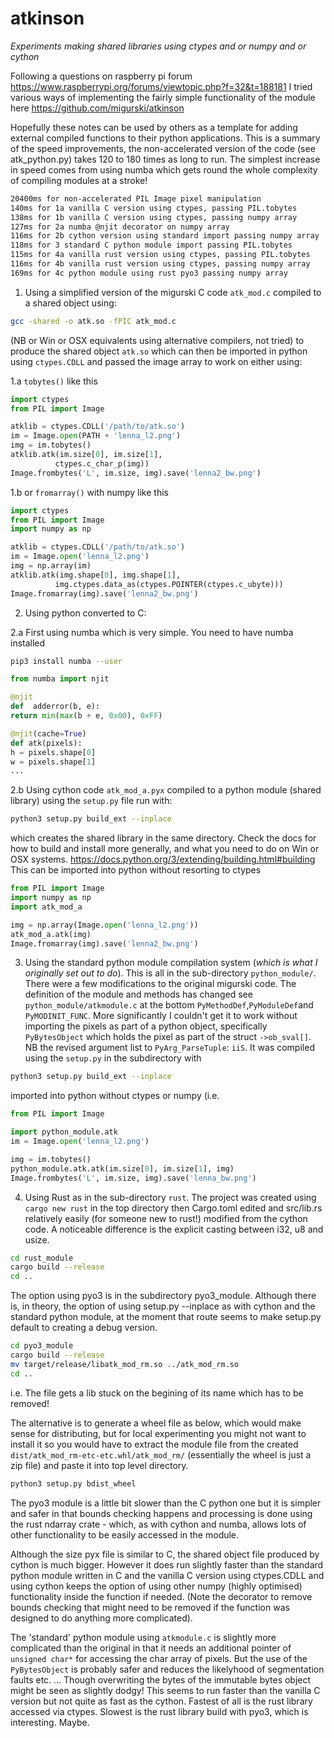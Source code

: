 # atkinson
*Experiments making shared libraries using ctypes and or numpy and or cython*

Following a questions on raspberry pi forum https://www.raspberrypi.org/forums/viewtopic.php?f=32&t=188181
I tried various ways of implementing the fairly simple functionality of the module here
https://github.com/migurski/atkinson

Hopefully these notes can be used by others as a template for adding external compiled
functions to their python applications. This is a summary of the speed improvements, the
non-accelerated version of the code (see atk_python.py) takes 120 to 180 times as long to
run. The simplest increase in speed comes from using numba which gets round the whole
complexity of compiling modules at a stroke!


``` bash
20400ms for non-accelerated PIL Image pixel manipulation 
140ms for 1a vanilla C version using ctypes, passing PIL.tobytes
138ms for 1b vanilla C version using ctypes, passing numpy array
127ms for 2a numba @njit decorator on numpy array
116ms for 2b cython version using standard import passing numpy array
118ms for 3 standard C python module import passing PIL.tobytes
115ms for 4a vanilla rust version using ctypes, passing PIL.tobytes
116ms for 4b vanilla rust version using ctypes, passing numpy array
169ms for 4c python module using rust pyo3 passing numpy array
```

1. Using a simplified version of the migurski C code `atk_mod.c` compiled
to a shared object using:

  ``` bash
  gcc -shared -o atk.so -fPIC atk_mod.c
  ```

  (NB or Win or OSX equivalents using alternative compilers, not tried) to 
  produce the shared object `atk.so` which can then be imported in python 
  using `ctypes.CDLL` and passed the image array to work on either using:

  1.a  `tobytes()` like this
    
  ``` python
  import ctypes
  from PIL import Image

  atklib = ctypes.CDLL('/path/to/atk.so')
  im = Image.open(PATH + 'lenna_l2.png')
  img = im.tobytes()
  atklib.atk(im.size[0], im.size[1], 
            ctypes.c_char_p(img))
  Image.frombytes('L', im.size, img).save('lenna2_bw.png')
  ```

  1.b or `fromarray()` with numpy like this

  ``` python
  import ctypes
  from PIL import Image
  import numpy as np

  atklib = ctypes.CDLL('/path/to/atk.so')
  im = Image.open('lenna_l2.png')
  img = np.array(im)
  atklib.atk(img.shape[0], img.shape[1], 
            img.ctypes.data_as(ctypes.POINTER(ctypes.c_ubyte)))
  Image.fromarray(img).save('lenna2_bw.png')
  ```

2. Using python converted to C:

  2.a First using numba which is very simple. You need to have numba
  installed
  

  ``` bash
  pip3 install numba --user
  ```

  ``` python
  from numba import njit

  @njit
  def  adderror(b, e):
  return min(max(b + e, 0x00), 0xFF) 

  @njit(cache=True)
  def atk(pixels):
  h = pixels.shape[0]
  w = pixels.shape[1]
  ...
  ```

  2.b Using cython code `atk_mod_a.pyx` compiled to a python module (shared 
  library) using the `setup.py` file run with:

  ``` bash
  python3 setup.py build_ext --inplace
  ```

  which creates the shared library in the same directory. Check the docs
  for how to build and install more generally, and what you need to do
  on Win or OSX systems.
  https://docs.python.org/3/extending/building.html#building
  This can be imported into python without resorting to ctypes

  ``` python
  from PIL import Image
  import numpy as np
  import atk_mod_a

  img = np.array(Image.open('lenna_l2.png'))
  atk_mod_a.atk(img)
  Image.fromarray(img).save('lenna2_bw.png')
  ```

3. Using the standard python module compilation system (*which is what I
originally set out to do*). This is all in the sub-directory `python_module/`. 
There were a few modifications to the original migurski code. The definition 
of the module and methods has changed see `python_module/atkmodule.c`
at the bottom `PyMethodDef`,`PyModuleDef`and `PyMODINIT_FUNC`. More
significantly I couldn't get it to work without importing the
pixels as part of a python object, specifically `PyBytesObject`
which holds the pixel as part of the struct `->ob_sval[]`. NB the revised
argument list to `PyArg_ParseTuple`: `iiS`. It was compiled
using the `setup.py` in the subdirectory with

  ``` bash
  python3 setup.py build_ext --inplace
  ```

  imported into python without
  ctypes or numpy (i.e. 

  ``` python
  from PIL import Image

  import python_module.atk
  im = Image.open('lenna_l2.png')

  img = im.tobytes()
  python_module.atk.atk(im.size[0], im.size[1], img)
  Image.frombytes('L', im.size, img).save('lenna_bw.png')
  ```

4. Using Rust as in the sub-directory `rust`. The project was created using
`cargo new rust` in the top directory then Cargo.toml edited and src/lib.rs
relatively easily (for someone new to rust!) modified from the cython code.
A noticeable difference is the explicit casting between i32, u8 and usize.

  ``` bash
  cd rust_module
  cargo build --release
  cd ..
  ```

  The option using pyo3 is in the subdirectory pyo3_module. Although there is,
  in theory, the option of using setup.py --inplace as with cython and the
  standard python module, at the moment that route seems to make setup.py
  default to creating a debug version.

  ``` bash
  cd pyo3_module
  cargo build --release
  mv target/release/libatk_mod_rm.so ../atk_mod_rm.so
  cd ..
  ```

  i.e. The file gets a lib stuck on the begining of its name which has to be
  removed!

  The alternative is to generate a wheel file as below, which would make sense for
  distributing, but for local experimenting you might not want to install it so
  you would have to extract the module file from the created `dist/atk_mod_rm-etc-etc.whl/atk_mod_rm/`
  (essentially the wheel is just a zip file) and paste it into top level directory.

  ``` bash
  python3 setup.py bdist_wheel
  ```
  
  The pyo3 module is a little bit slower than the C python one but it is simpler
  and safer in that bounds checking happens and processing is done using the
  rust ndarray crate - which, as with cython and numba, allows lots of other
  functionality to be easily accessed in the module.

Although the size pyx file is similar to C, the shared object file produced by 
cython is much bigger. However it does run slightly faster than the standard
python module written in C and the vanilla C version using ctypes.CDLL
and using cython keeps the option of using other numpy (highly 
optimised) functionality inside the function if needed. (Note the decorator 
to remove bounds checking that might need to be removed if the function 
was designed to do anything more complicated).

The 'standard' python module using `atkmodule.c` is slightly more complicated
than the original in that it needs an additional pointer of `unsigned char*`
for accessing the char array of pixels. But the use of the `PyBytesObject`
is probably safer and reduces the likelyhood of segmentation faults etc.
... Though overwriting the bytes of the immutable bytes object might be
seen as slightly dodgy! This seems to run faster than the vanilla C version
but not quite as fast as the cython. Fastest of all is the rust library
accessed via ctypes. Slowest is the rust library build with pyo3, which is interesting.
Maybe.